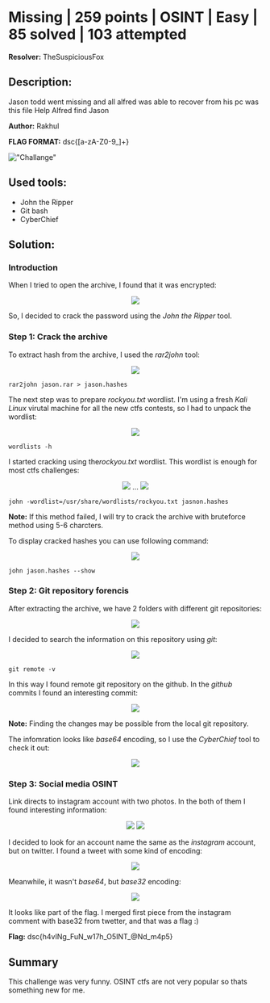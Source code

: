 # Missing | 259 points | OSINT | Easy | 85 solved | 103 attempted

**Resolver:** TheSuspiciousFox

## Description:

Jason todd went missing and all alfred was able to recover from his pc was this file
Help Alfred find Jason

**Author:** Rakhul

**FLAG FORMAT:** dsc{[a-zA-Z0-9_]+}

!["Challange"](screenshoots/main.png "Challange")

## Used tools:

- John the Ripper
- Git bash
- CyberChief

## Solution:

### Introduction

When I tried to open the archive, I found that it was encrypted:

<!--  -->
<p align="center">
    <img src="screenshoots/archive.png">
</p>

So, I decided to crack the password using the *John the Ripper* tool.

### Step 1: Crack the archive

To extract hash from the archive, I used the *rar2john* tool:

<p align="center">
    <img src="screenshoots/john1.png">
</p>

`` rar2john jason.rar > jason.hashes ``

The next step was to prepare *rockyou.txt* wordlist. I'm using a fresh *Kali Linux* virutal machine for all the new ctfs contests, so I had to unpack the wordlist:

<p align="center">
    <img src="screenshoots/john2.png">
</p>

`` wordlists -h `` 

I started cracking using the*rockyou.txt* wordlist. This wordlist is enough for most ctfs challenges:

<p align="center">
    <img src="screenshoots/john3.png">
    ...
    <img src="screenshoots/john4.png">
</p>

`` john -wordlist=/usr/share/wordlists/rockyou.txt jasnon.hashes `` 

**Note:** If this method failed, I will try to crack the archive with bruteforce method using 5-6 charcters.

To display cracked hashes you can use following command:

<p align="center">
    <img src="screenshoots/john5.png">
</p>

``john jason.hashes --show``

### Step 2: Git repository forencis

After extracting the archive, we have 2 folders with different git repositories:

<p align="center">
    <img src="screenshoots/folders.png">
</p>

I decided to search the information on this repository using *git*:

<p align="center">
    <img src="screenshoots/git1.png">
</p>

``git remote -v``

In this way I found remote git repository on the github. In the *github* commits I found an interesting commit:

<p align="center">
    <img src="screenshoots/github.png">
</p>

**Note:** Finding the changes may be possible from the local git repository.

The infomration looks like *base64* encoding, so I use the *CyberChief* tool to check it out:

<p align="center">
    <img src="screenshoots/cyberchief.png">
</p>

### Step 3: Social media OSINT

Link directs to instagram account with two photos. In the both of them I found interesting information:

<p align="center">
    <img src="screenshoots/ig.png">
    <img src="screenshoots/ig1.png">
</p>

I decided to look for an account name the same as the *instagram* account, but on twitter. I found a tweet with some kind of encoding: 

<p align="center">
    <img src="screenshoots/twitter.png">
</p>

Meanwhile, it wasn't *base64*, but *base32* encoding:

<p align="center">
    <img src="screenshoots/cyberchief1.png">
</p>

It looks like part of the flag. I merged first piece from the instagram comment with base32 from twetter, and that was a flag :)

**Flag:** dsc{h4vINg_FuN_w17h_O5INT_@Nd_m4p5}

## Summary

This challenge was very funny. OSINT ctfs are not very popular so thats something new for me.